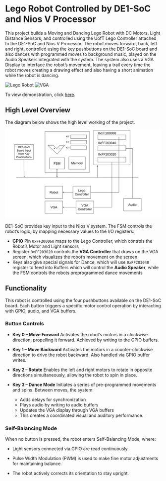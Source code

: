 # Lego Robot Controlled by DE1-SoC and Nios V Processor

This project builds a Moving and Dancing Lego Robot with DC Motors, Light Distance Sensors, and controlled using the UofT Lego Controller attached to the DE1-SoC and Nios V Processor. The robot moves forward, back, left and right, controlled using the key pushbuttons on the DE1-SoC board and also dances with programmed moves to background music, played on the Audio Speakers integrated with the system. The system also uses a VGA Display to interface the robot’s movement, leaving a trail every time the robot moves creating a drawing effect and also having a short animation while the robot is dancing.

![Lego Robot](images/robot.png)
![VGA](images/vga.png)

To view demonstration, click [here](files/demonstration.mp4).
## High Level Overview
The diagram below shows the high level working of the project. 

![Project Overview](images/overview.png)

DE1-SoC provides key input to the Nios V system. The FSM controls the robot’s logic, by mapping necessary values to the I/O registers:
- **GPIO** Pin ```0xFF200060``` maps to the Lego Controller, which controls the Robot’s Motor and Light sensors
- Register ```0xFF203020``` controls the **VGA Controller** that draws on the VGA screen, which visualizes the robot’s movement on the screen
- Keys also give special signals for Dance, which will use ```0xFF203040``` register to feed into Buffers which will control the **Audio Speaker**, while the FSM controls the robots preprogrammed dance movements

## Functionality

This robot is controlled using the four pushbuttons available on the DE1-SoC board. Each button triggers a specific motor control operation by interacting with GPIO, audio, and VGA buffers.

### Button Controls
- **Key 0 – Move Forward**
  Activates the robot’s motors in a clockwise direction, propelling it forward. Achieved by writing to the GPIO buffers.

- **Key 1 – Move Backward**
  Activates the motors in a counter-clockwise direction to drive the robot backward. Also handled via GPIO buffer writes.

- **Key 2 – Rotate**
  Enables the left and right motors to rotate in opposite directions simultaneously, allowing the robot to spin in place.

- **Key 3 – Dance Mode**
  Initiates a series of pre-programmed movements and spins. Between moves, the system:

  - Adds delays for synchronization
  - Plays audio by writing to audio buffers
  - Updates the VGA display through VGA buffers
  - This creates a coordinated visual and auditory performance.

###  Self-Balancing Mode
When no button is pressed, the robot enters Self-Balancing Mode, where:

- Light sensors connected via GPIO are read continuously.

- Pulse Width Modulation (PWM) is used to make fine motor adjustments for maintaining balance.

- The robot actively corrects its orientation to stay upright.


